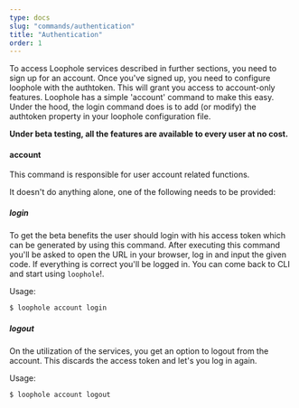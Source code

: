 ```yaml
---
type: docs
slug: "commands/authentication"
title: "Authentication"
order: 1
---
```


To access Loophole services described in further sections, you need to sign up for an account. Once you've signed up, you need to configure loophole with the authtoken. This will grant you access to account-only features. Loophole has a simple 'account' command to make this easy. Under the hood, the login command does is to add (or modify) the authtoken property in your loophole configuration file.

**Under beta testing, all the features are available to every user at no cost.**

#### account

This command is responsible for user account related functions.

It doesn't do anything alone, one of the following needs to be provided:

##### login

To get the beta benefits the user should login with his access token which can be generated by using this command.
After executing this command you'll be asked to open the URL in your browser, log in and input the given code.
If everything is correct you'll be logged in. You can come back to CLI and start using `loophole`!.

Usage:

```bash
$ loophole account login
```

##### logout

On the utilization of the services, you get an option to logout from the account.
This discards the access token and let's you log in again.

Usage:

```
$ loophole account logout
```

